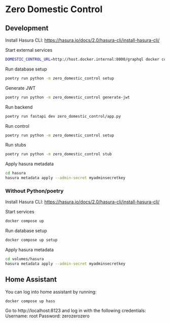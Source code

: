 # Zero Domestic Control

## Development

Install Hasura CLI: https://hasura.io/docs/2.0/hasura-cli/install-hasura-cli/

Start external services
```bash
DOMESTIC_CONTROL_URL=http://host.docker.internal:8000/graphql docker compose up graphql-engine
```

Run database setup
```bash
poetry run python -m zero_domestic_control setup
```

Generate JWT
```bash
poetry run python -m zero_domestic_control generate-jwt
```

Run backend
```bash
poetry run fastapi dev zero_domestic_control/app.py
```

Run control
```bash
poetry run python -m zero_domestic_control setup
```

Run stubs
```bash
poetry run python -m zero_domestic_control stub
```

Apply hasura metadata
```bash
cd hasura
hasura metadata apply --admin-secret myadminsecretkey
```

### Without Python/poetry

Install Hasura CLI: https://hasura.io/docs/2.0/hasura-cli/install-hasura-cli/

Start services
```bash
docker compose up
```

Run database setup
```bash
docker compose up setup
```

Apply hasura metadata
```bash
cd volumes/hasura
hasura metadata apply --admin-secret myadminsecretkey
```

## Home Assistant

You can log into home assistant by running:

```bash
docker compose up hass
```

Go to http://localhost:8123 and log in with the following credentials:
Username: root
Password: zerozerozero
